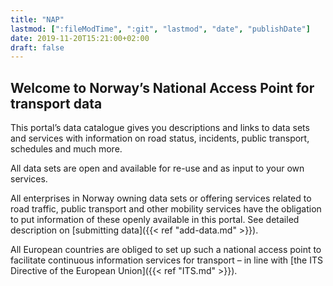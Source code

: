 ```yaml
---
title: "NAP"
lastmod: [":fileModTime", ":git", "lastmod", "date", "publishDate"]
date: 2019-11-20T15:21:00+02:00
draft: false
---
```


## Welcome to Norway’s National Access Point for transport data

This portal’s data catalogue gives you descriptions and links to data sets and services with information on road status, incidents, public transport, schedules and much more.

All data sets are open and available for re-use and as input to your own services.

All enterprises in Norway owning data sets or offering services related to road traffic, public transport and other mobility services have the obligation to put information of these openly available in this portal. See detailed description on [submitting data]({{< ref "add-data.md" >}}).

All European countries are obliged to set up such a national access point to facilitate continuous information services for transport – in line with [the ITS Directive of the European Union]({{< ref "ITS.md" >}}).
 
